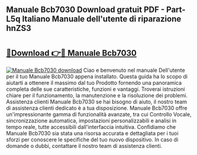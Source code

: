 ## Manuale Bcb7030 Download gratuit PDF - Part-L5q Italiano Manuale dell'utente di riparazione hnZS3

# <h2><a href="http://dfcq4bq.blite.top/?on=Manuale+Bcb7030">🔗Download 👉🔴 Manuale Bcb7030</a></h2>

[![Manuale Bcb7030 download](https://i.imgur.com/lujVjoI.png)](http://dfcq4bq.blite.top/?on=Manuale+Bcb7030)
Ciao e benvenuto nel manuale Dell'utente per il tuo Manuale Bcb7030 appena installato. Questa guida ha lo scopo di aiutarti a ottenere il massimo dal tuo Prodotto fornendo una panoramica completa delle sue caratteristiche, funzioni e vantaggi. Troverai istruzioni chiare per il funzionamento, la manutenzione e la risoluzione dei problemi. Assistenza clienti Manuale Bcb7030 se hai bisogno di aiuto, il nostro team di assistenza clienti dedicato è a tua disposizione. Manuale Bcb7030 offre un'impressionante gamma di funzionalità avanzate, tra cui Controllo Vocale, sincronizzazione automatica, impostazioni personalizzabili e analisi in tempo reale, tutte accessibili dall'interfaccia intuitiva. Confidiamo che Manuale Bcb7030 sia stata una risorsa accurata e dettagliata per i tuoi sforzi per conoscere le specifiche del tuo nuovo dispositivo. In caso di domande o dubbi, contattare il nostro team di assistenza clienti.

